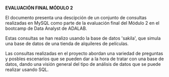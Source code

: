 **EVALUACIÓN FINAL MÓDULO 2**

El documento presenta una descipción de un conjunto de consultas realizadas en MySQL como parte de la evaluación final del Módulo 2 en el bootcamp de Data Analyst de ADALAB.

Estas consultas se han realizo usando la base de datos 'sakila', que simula una base de datos de una tienda de alquileres de películas. 

Las consultas realizadas en el proyecto abordan una variedad de preguntas y posbles escenarios que se pueden dar a la hora de tratar con una base de datos, dando una visión general del tipo de análisis de datos que se puede realizar usando SQL. 

